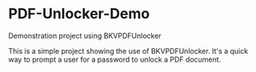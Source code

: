PDF-Unlocker-Demo
=================

Demonstration project using BKVPDFUnlocker

This is a simple project showing the use of BKVPDFUnlocker. It's a quick way to prompt a user for a password to unlock a 
PDF document.
